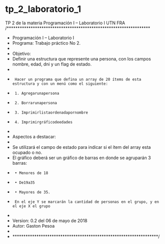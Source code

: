 # tp_2_laboratorio_1
TP 2 de la materia Programación I – Laboratorio I UTN FRA 
/******************************************************************
 * Programación I – Laboratorio I
 * Programa: Trabajo práctico No 2.
 *
 * Objetivo:
 * Definir una estructura que represente una persona, con los campos nombre, edad, dni y un flag de estado.
 *
 *	    Hacer un programa que defina un array de 20 ítems de esta estructura y con un menú como el siguiente:
 *      1. Agregarunapersona
 *      2. Borrarunapersona
 *      3. Imprimirlistaordenadapornombre
 *      4. Imprimirgráficodeedades
 *
 * Aspectos a destacar:
 *
 *   Se utilizará el campo de estado para indicar si el ítem del array esta ocupado o no.
 *   El gráfico deberá ser un gráfico de barras en donde se agruparán 3 barras:
 *      • Menores de 18
 *      • De19a35
 *      • Mayores de 35.
 *      En el eje Y se marcarán la cantidad de personas en el grupo, y en el eje X el grupo
 *
 * Version: 0.2 del 06 de mayo de 2018
 * Autor: Gaston Pesoa
 *
 * *******************************************************************/
